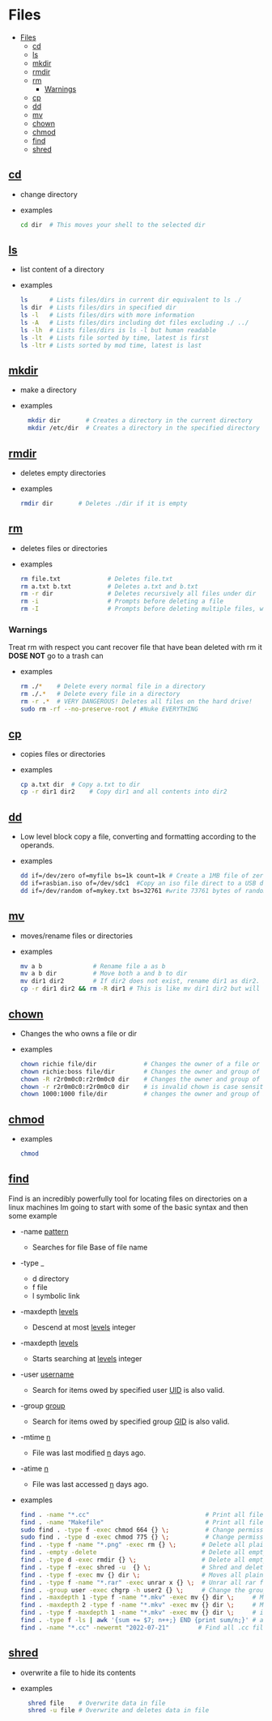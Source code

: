 # Files

- [Files](#files)
  - [cd](#cd)
  - [ls](#ls)
  - [mkdir](#mkdir)
  - [rmdir](#rmdir)
  - [rm](#rm)
    - [Warnings](#warnings)
  - [cp](#cp)
  - [dd](#dd)
  - [mv](#mv)
  - [chown](#chown)
  - [chmod](#chmod)
  - [find](#find)
  - [shred](#shred)

[Acronyms]: Tabs/Base-Knowledge.md#acronyms

## [cd](http://manpages.ubuntu.com/manpages/jammy/en/man1/cd.1.html)

- change directory
- examples

  ```bash
  cd dir  # This moves your shell to the selected dir
  ```

## [ls](http://manpages.ubuntu.com/manpages/jammy/en/man1/ls.1.html)

- list content of a directory
- examples

  ```bash
  ls      # Lists files/dirs in current dir equivalent to ls ./
  ls dir  # Lists files/dirs in specified dir
  ls -l   # Lists files/dirs with more information
  ls -A   # Lists files/dirs including dot files excluding ./ ../
  ls -lh  # Lists files/dirs is ls -l but human readable
  ls -lt  # Lists file sorted by time, latest is first
  ls -ltr # Lists sorted by mod time, latest is last
  ```

## [mkdir](http://manpages.ubuntu.com/manpages/jammy/en/man1/mkdir.1.html)

- make a directory
- examples

  ```bash
    mkdir dir       # Creates a directory in the current directory
    mkdir /etc/dir  # Creates a directory in the specified directory (/etc)
  ```

## [rmdir](http://manpages.ubuntu.com/manpages/jammy/en/man1/rmdir.1.html)

- deletes empty directories
- examples

  ```bash
  rmdir dir       # Deletes ./dir if it is empty
  ```

## [rm](http://manpages.ubuntu.com/manpages/jammy/en/man1/rm.1.html)

- deletes files or directories
- examples

  ```bash
  rm file.txt             # Deletes file.txt
  rm a.txt b.txt          # Deletes a.txt and b.txt
  rm -r dir               # Deletes recursively all files under dir
  rm -i                   # Prompts before deleting a file
  rm -I                   # Prompts before deleting multiple files, will ask after each 3 or when removing recursively
  ```

### Warnings

Treat rm with respect you cant recover file that have bean deleted with rm it **DOSE NOT** go to a trash can

- examples

  ```bash
  rm ./*    # Delete every normal file in a directory
  rm ./.*   # Delete every file in a directory
  rm -r .*  # VERY DANGEROUS! Deletes all files on the hard drive!
  sudo rm -rf --no-preserve-root / #Nuke EVERYTHING
  ```

## [cp](http://manpages.ubuntu.com/manpages/jammy/en/man1/cp.1.html)

- copies files or directories
- examples

  ```bash
  cp a.txt dir  # Copy a.txt to dir
  cp -r dir1 dir2    # Copy dir1 and all contents into dir2
  ```

## [dd](http://manpages.ubuntu.com/manpages/jammy/en/man1/dd.1.html)

- Low level block copy a file, converting and formatting according to the operands.
- examples

  ```bash
  dd if=/dev/zero of=myfile bs=1k count=1k # Create a 1MB file of zeros
  dd if=rasbian.iso of=/dev/sdc1  #Copy an iso file direct to a USB drive plugged in
  dd if=/dev/random of=mykey.txt bs=32761 #write 73761 bytes of random bits to a file for use as a secret password
  ```

## [mv](http://manpages.ubuntu.com/manpages/jammy/en/man1/mv.1.html)

- moves/rename files or directories
- examples

  ```bash
  mv a b              # Rename file a as b
  mv a b dir          # Move both a and b to dir
  mv dir1 dir2        # If dir2 does not exist, rename dir1 as dir2. If it does exist, move dir1 into dir2
  cp -r dir1 dir2 && rm -R dir1 # This is like mv dir1 dir2 but will recursively move the directory a nested directorys with content
  ```

## [chown](http://manpages.ubuntu.com/manpages/jammy/en/man1/chown.1.html)

- Changes the who owns a file or dir
- examples

  ```bash
  chown richie file/dir             # Changes the owner of a file or dir
  chown richie:boss file/dir        # Changes the owner and group of a file or dir
  chown -R r2r0m0c0:r2r0m0c0 dir    # Changes the owner and group of a file or dir recursive
  chown -r r2r0m0c0:r2r0m0c0 dir    # is invalid chown is case sensitive
  chown 1000:1000 file/dir          # changes the owner and group of a file or dir using uid and gid
  ```

## [chmod](http://manpages.ubuntu.com/manpages/jammy/en/man1/chmod.1.html)
- examples

  ```bash
  chmod
  ```

## [find](http://manpages.ubuntu.com/manpages/jammy/en/man1/find.1.html)

Find is an incredibly powerfully tool for locating files on directories on a linux machines
Im going to start with some of the basic syntax and then some example

- -name <u>pattern</u>
  - Searches for file Base of file name
- -type _
  - d directory
  - f file
  - l symbolic link
- -maxdepth <u>levels</u>
  - Descend  at  most  <u>levels</u> integer
- -maxdepth <u>levels</u>
  - Starts searching at <u>levels</u> integer
- -user <u>username</u>
  - Search for items owed by specified user [UID][Acronyms] is also valid.
- -group <u>group</u>
  - Search for items owed by specified group [GID][Acronyms] is also valid.
- -mtime <u>n</u>
  - File was last modified <u>n</u> days  ago.
- -atime <u>n</u>
  - File was last accessed <u>n</u> days  ago.

- examples

  ```bash
  find . -name "*.cc"                                # Print all files with .cc extension
  find . -name "Makefile"                            # Print all files with name Makefile 
  sudo find . -type f -exec chmod 664 {} \;          # Change permission on all files
  sudo find . -type d -exec chmod 775 {} \;          # Change permission on all dirs 
  find . -type f -name "*.png" -exec rm {} \;       # Delete all plain files with .png extension
  find . -empty -delete                             # Delete all empty files and dirs
  find . -type d -exec rmdir {} \;                  # Delete all empty dirs
  find . -type f -exec shred -u  {} \;              # Shred and delete all files 
  find . -type f -exec mv {} dir \;                 # Moves all plain files to dir
  find . -type f -name "*.rar" -exec unrar x {} \;  # Unrar all rar files into current dir
  find . -group user -exec chgrp -h user2 {} \;     # Change the group for user to user2
  find . -maxdepth 1 -type f -name "*.mkv" -exec mv {} dir \;     # Move all files in current dir with .mkv extension to dir
  find . -maxdepth 2 -type f -name "*.mkv" -exec mv {} dir \;     # Move all files in top 2 dirs with .mkv extension to dir
  find . -type f -maxdepth 1 -name "*.mkv" -exec mv {} dir \;     # is invalid because maxdepth is a global option so must go before type
  find . -type f -ls | awk '{sum += $7; n++;} END {print sum/n;}' # averages size of all files
  find . -name "*.cc" -newermt "2022-07-21"        # Find all .cc files since July 21, 2022
  ```

## [shred](http://manpages.ubuntu.com/manpages/jammy/en/man1/shred.1.html)

- overwrite a file to hide its contents
- examples

  ```bash
    shred file    # Overwrite data in file
    shred -u file # Overwrite and deletes data in file
  ```

